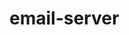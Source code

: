 # email-server

<!-- ## Notes

1. Copy `.env.example` to `.env`
2. `docker compose up`
3. Hit following URL in browser or curl
   - `curl http://localhost:8000/ -v`
   - `http://localhost:8000/send-mail/?to=ram@test.com&subject=Test&message=HelloWorld`
4. `docker compose down` -->

